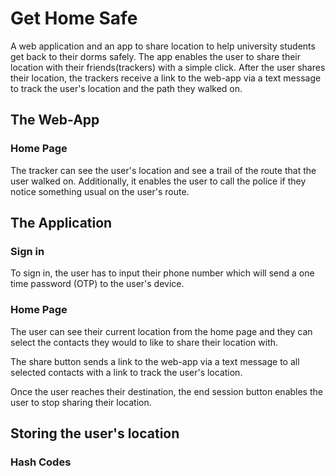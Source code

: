 # Get Home Safe

A web application and an app to share location to help university students get back to their dorms safely. The app enables the user to share their location with their friends(trackers) with a simple click. After the user shares their location, the trackers receive a link to the web-app via a text message to track the user's location and the path they walked on. 

## The Web-App

### Home Page

The tracker can see the user's location and see a trail of the route that the user walked on.
Additionally, it enables the user to call the police if they notice something usual on the user's route.


## The Application

### Sign in

To sign in, the user has to input their phone number which will send a one time password (OTP) to the user's device.

### Home Page

The user can see their current location from the home page and they can select the contacts they would to like to share their location with.

The share button sends a link to the web-app via a text message to all selected contacts with a link to track the user's location.

Once the user reaches their destination, the end session button enables the user to stop sharing their location.

## Storing the user's location

### Hash Codes
